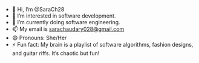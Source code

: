 - 👋 Hi, I’m @SaraCh28
- 👀 I’m interested in software development.
- 🌱 I’m currently doing software engineering.
- 📫 My email is sarachaudary028@gmail.com
- 😄 Pronouns: She/Her
- ⚡ Fun fact: My brain is a playlist of software algorithms, fashion designs, and guitar riffs. It’s chaotic but fun!

<!---
SaraCh28/SaraCh28 is a ✨ special ✨ repository because its `README.md` (this file) appears on your GitHub profile.
You can click the Preview link to take a look at your changes.
--->
